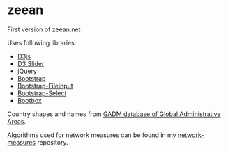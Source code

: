 # zeean
First version of zeean.net

Uses following libraries:
 * [D3js](http://d3js.org)
 * [D3 Slider](http://github.com/turban/d3.slider)
 * [jQuery](http://jquery.com)
 * [Bootstrap](http://getbootstrap.com)
 * [Bootstrap-Fileinput](http://github.com/kartik-v/bootstrap-fileinput)
 * [Bootstrap-Select](http://silviomoreto.github.io/bootstrap-select/)
 * [Bootbox](http://bootboxjs.com/)

Country shapes and names from [GADM database of Global Administrative Areas](http://gadm.org).

Algorithms used for network measures can be found in my [network-measures](http://github.com/swillner/network-measures) repository.
